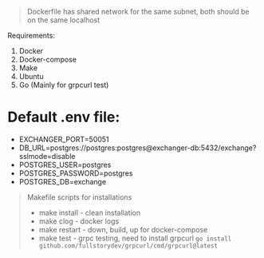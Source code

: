 > Dockerfile has shared network for the same subnet, both should be on the same localhost

Requirements:
1) Docker
2) Docker-compose
3) Make
4) Ubuntu
5) Go (Mainly for grpcurl test)

# Default .env file:

- EXCHANGER_PORT=50051
- DB_URL=postgres://postgres:postgres@exchanger-db:5432/exchange?sslmode=disable
-  POSTGRES_USER=postgres
-  POSTGRES_PASSWORD=postgres
-  POSTGRES_DB=exchange

> Makefile scripts for installations
> - make install - clean installation
> - make clog - docker logs
> - make restart - down, build, up for docker-compose
> - make test - grpc testing, need to install grpcurl ```go install github.com/fullstorydev/grpcurl/cmd/grpcurl@latest```

